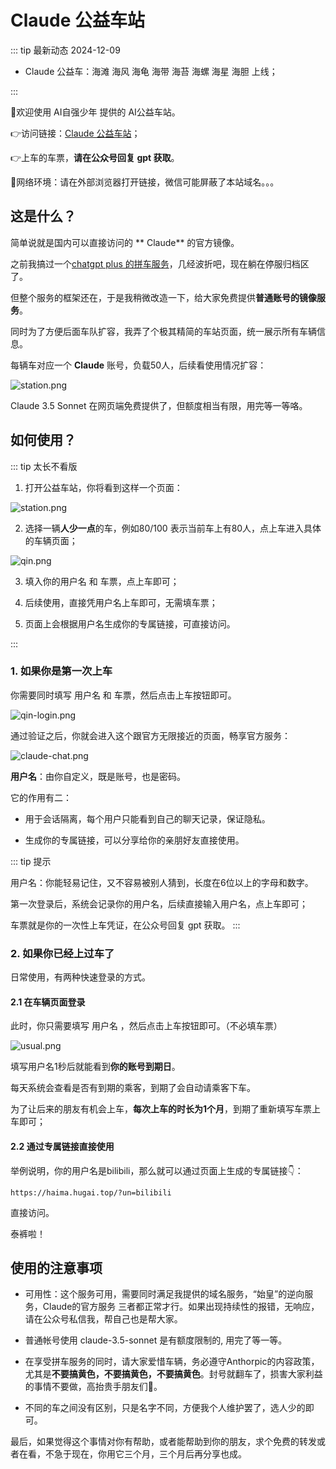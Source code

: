 # Claude 公益车站
::: tip 最新动态 2024-12-09

- Claude 公益车：海滩 海风 海龟 海带 海苔 海螺 海星 海胆 上线；

:::

🎉欢迎使用 AI自强少年 提供的 AI公益车站。

👉访问链接：[Claude 公益车站](https://station.hugai.top)；

👉上车的车票，**请在公众号回复 gpt 获取**。

🚦网络环境：请在外部浏览器打开链接，微信可能屏蔽了本站域名。。。

## 这是什么？

简单说就是国内可以直接访问的 ** Claude** 的官方镜像。

之前我搞过一个[chatgpt plus 的拼车服务](/legacy/plus-old.md)，几经波折吧，现在躺在停服归档区了。

但整个服务的框架还在，于是我稍微改造一下，给大家免费提供**普通账号的镜像服务**。

同时为了方便后面车队扩容，我弄了个极其精简的车站页面，统一展示所有车辆信息。

每辆车对应一个 **Claude** 账号，负载50人，后续看使用情况扩容：

![station.png](station/station.png)

Claude 3.5 Sonnet 在网页端免费提供了，但额度相当有限，用完等一等咯。

## 如何使用？

::: tip 太长不看版

1. 打开公益车站，你将看到这样一个页面：

![station.png](station/station.png)

2. 选择一辆**人少一点**的车，例如80/100 表示当前车上有80人，点上车进入具体的车辆页面；

![qin.png](station/qin.png)

3. 填入你的用户名 和 车票，点上车即可；

4. 后续使用，直接凭用户名上车即可，无需填车票；

5. 页面上会根据用户名生成你的专属链接，可直接访问。

:::

### 1. 如果你是第一次上车

你需要同时填写 用户名 和 车票，然后点击上车按钮即可。

![qin-login.png](station/qin-login.png)

通过验证之后，你就会进入这个跟官方无限接近的页面，畅享官方服务：

![claude-chat.png](station/claude-chat.png)


**用户名**：由你自定义，既是账号，也是密码。

它的作用有二：

- 用于会话隔离，每个用户只能看到自己的聊天记录，保证隐私。

- 生成你的专属链接，可以分享给你的亲朋好友直接使用。

::: tip 提示

用户名：你能轻易记住，又不容易被别人猜到，长度在6位以上的字母和数字。

第一次登录后，系统会记录你的用户名，后续直接输入用户名，点上车即可；

车票就是你的一次性上车凭证，在公众号回复 gpt 获取。
:::


### 2. 如果你已经上过车了

日常使用，有两种快速登录的方式。

#### 2.1 在车辆页面登录

此时，你只需要填写 用户名 ，然后点击上车按钮即可。（不必填车票）

![usual.png](station/usual.png)

填写用户名1秒后就能看到**你的账号到期日**。

每天系统会查看是否有到期的乘客，到期了会自动请乘客下车。

为了让后来的朋友有机会上车，**每次上车的时长为1个月**，到期了重新填写车票上车即可；

#### 2.2 通过专属链接直接使用

举例说明，你的用户名是bilibili，那么就可以通过页面上生成的专属链接👇：

`https://haima.hugai.top/?un=bilibili`

直接访问。

泰裤啦！

## 使用的注意事项

- 可用性：这个服务可用，需要同时满足我提供的域名服务，“始皇”的逆向服务，Claude的官方服务 三者都正常才行。如果出现持续性的报错，无响应，请在公众号私信我，帮自己也是帮大家。

- 普通帐号使用 claude-3.5-sonnet 是有额度限制的, 用完了等一等。

- 在享受拼车服务的同时，请大家爱惜车辆，务必遵守Anthorpic的内容政策，尤其是**不要搞黄色，不要搞黄色，不要搞黄色**。封号就翻车了，损害大家利益的事情不要做，高抬贵手朋友们🤷。

- 不同的车之间没有区别，只是名字不同，方便我个人维护罢了，选人少的即可。

最后，如果觉得这个事情对你有帮助，或者能帮助到你的朋友，求个免费的转发或者在看，不急于现在，你用它三个月，三个月后再分享也成。